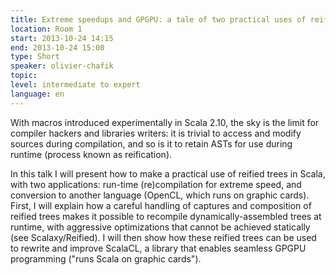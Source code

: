```yaml
---
title: Extreme speedups and GPGPU: a tale of two practical uses of reified trees.
location: Room 1
start: 2013-10-24 14:15
end: 2013-10-24 15:00
type: Short
speaker: olivier-chafik
topic: 
level: intermediate to expert
language: en
---
```


With macros introduced experimentally in Scala 2.10, the sky is the limit for compiler hackers and libraries writers: it is trivial to access and modify sources during compilation, and so is it to retain ASTs for use during runtime (process known as reification).

In this talk I will present how to make a practical use of reified trees in Scala, with two applications: run-time (re)compilation for extreme speed, and conversion to another language (OpenCL, which runs on graphic cards).
First, I will explain how a careful handling of captures and composition of reified trees makes it possible to recompile dynamically-assembled trees at runtime, with aggressive optimizations that cannot be achieved statically (see Scalaxy/Reified).
I will then show how these reified trees can be used to rewrite and improve ScalaCL, a library that enables seamless GPGPU programming ("runs Scala on graphic cards"). 
